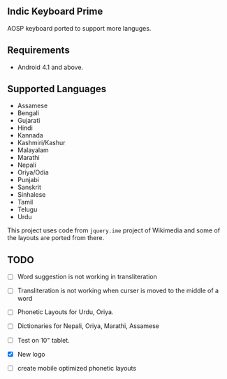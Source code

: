 ## Indic Keyboard Prime
AOSP keyboard ported to support more languges.

## Requirements

* Android 4.1 and above.

## Supported Languages
* Assamese
* Bengali
* Gujarati
* Hindi
* Kannada
* Kashmiri/Kashur
* Malayalam
* Marathi
* Nepali
* Oriya/Odia
* Punjabi
* Sanskrit
* Sinhalese
* Tamil
* Telugu
* Urdu

This project uses code from `jquery.ime` project of Wikimedia and some of the layouts are ported from there.

## TODO

- [ ] Word suggestion is not working in transliteration
- [ ] Transliteration is not working when curser is moved to the middle of a word
- [ ] Phonetic Layouts for Urdu, Oriya.
- [ ] Dictionaries for Nepali, Oriya, Marathi, Assamese
- [ ] Test on 10" tablet.
- [x] New logo
- [ ] create mobile optimized phonetic layouts

